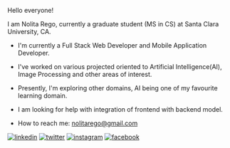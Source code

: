Hello everyone!

I am Nolita Rego, currently a graduate student (MS in CS) at Santa Clara University, CA.

* I'm currently a Full Stack Web Developer and Mobile Application Developer.
* I've worked on various projected oriented to Artificial Intelligence(AI), Image Processing and other areas of  interest.
* Presently, I'm exploring other domains, AI being one of my favourite learning domain.
* I am looking for help with integration of frontend with backend model.

* How to reach me: nolitarego@gmail.com

[1]: https://www.linkedin.com/in/nolitarego/
[2]: https://twitter.com/nolitarego
[3]: https://www.instagram.com/nolitarego/
[4]: https://www.facebook.com/nolita.rego.26

 [![linkedin](https://img.icons8.com/fluent/48/000000/linkedin.png)][1]
 [![twitter](https://img.icons8.com/fluent/48/000000/twitter.png)][2]
 [![instagram](https://img.icons8.com/fluent/48/000000/instagram-new.png)][3]
 [![facebook](https://img.icons8.com/fluent/48/000000/facebook-new.png)][4]


